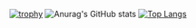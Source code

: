 [![trophy](https://github-profile-trophy.vercel.app/?username=Lemonadeccc&theme=monokai&column=8)](https://github.com/ryo-ma/github-profile-trophy)
![Anurag's GitHub stats](https://github-readme-stats.vercel.app/api?username=Lemonadeccc&show_icons=true&theme=merko)
[![Top Langs](https://github-readme-stats.vercel.app/api/top-langs/?username=Lemonadeccc&layout=compact&theme=merko)](https://github.com/anuraghazra/github-readme-stats)
